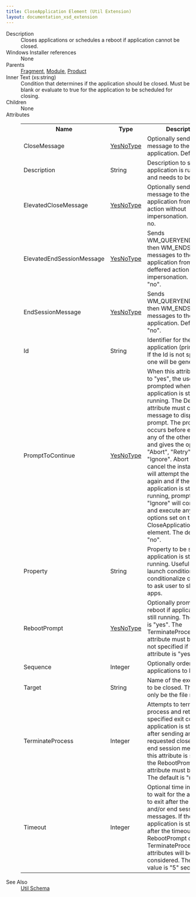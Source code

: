 ```yaml
---
title: CloseApplication Element (Util Extension)
layout: documentation_xsd_extension
---
```

<dl>
  <dt>Description</dt>
  <dd>Closes applications or schedules a reboot if application cannot be closed.</dd>
  <dt>Windows Installer references</dt>
  <dd>None</dd>
  <dt>Parents</dt>
  <dd>
    <a href="../wix/fragment">Fragment</a>, <a href="../wix/module">Module</a>, <a href="../wix/product">Product</a></dd>
  <dt>Inner Text (xs:string)</dt>
  <dd>               Condition that determines if the application should be closed.  Must be blank or evaluate to true               for the application to be scheduled for closing.             </dd>
  <dt>Children</dt>
  <dd>None</dd>
  <dt>Attributes</dt>
  <dd>
    <table cellspacing="0" cellpadding="0" class="schema">
      <tr>
        <th width="15%">Name</th>
        <th width="15%">Type</th>
        <th width="65%">Description</th>
        <th width="15%">Required</th>
      </tr>
      <tr>
        <td>CloseMessage</td>
        <td><a href="../util/simple_type_yesnotype">YesNoType</a></td>
        <td>Optionally sends a close message to the application. Default is no.</td>
        <td>&nbsp;</td>
      </tr>
      <tr>
        <td>Description</td>
        <td>String</td>
        <td>Description to show if application is running and needs to be closed.</td>
        <td>&nbsp;</td>
      </tr>
      <tr>
        <td>ElevatedCloseMessage</td>
        <td><a href="../util/simple_type_yesnotype">YesNoType</a></td>
        <td>Optionally sends a close message to the application from deffered action without impersonation. Default is no.</td>
        <td>&nbsp;</td>
      </tr>
      <tr>
        <td>ElevatedEndSessionMessage</td>
        <td><a href="../util/simple_type_yesnotype">YesNoType</a></td>
        <td>Sends WM_QUERYENDSESSION then WM_ENDSESSION messages to the application from a deffered action without impersonation. Default is "no".</td>
        <td>&nbsp;</td>
      </tr>
      <tr>
        <td>EndSessionMessage</td>
        <td><a href="../util/simple_type_yesnotype">YesNoType</a></td>
        <td>Sends WM_QUERYENDSESSION then WM_ENDSESSION messages to the application. Default is "no".</td>
        <td>&nbsp;</td>
      </tr>
      <tr>
        <td>Id</td>
        <td>String</td>
        <td>Identifier for the close application (primary key). If the Id is not specified, one will be generated.</td>
        <td>&nbsp;</td>
      </tr>
      <tr>
        <td>PromptToContinue</td>
        <td><a href="../util/simple_type_yesnotype">YesNoType</a></td>
        <td>                 When this attribute is set to "yes", the user will be prompted when the application is still running. The Description attribute must contain the message to                 display in the prompt. The prompt occurs before executing any of the other options and gives the options to "Abort", "Retry", or "Ignore". Abort will cancel                 the install. Retry will attempt the check again and if the application is still running, prompt again. "Ignore" will continue and execute any other options                 set on the CloseApplication element. The default is "no".               </td>
        <td>&nbsp;</td>
      </tr>
      <tr>
        <td>Property</td>
        <td>String</td>
        <td>Property to be set if application is still running. Useful for launch conditions or to conditionalize custom UI to ask user to shut down apps.</td>
        <td>&nbsp;</td>
      </tr>
      <tr>
        <td>RebootPrompt</td>
        <td><a href="../util/simple_type_yesnotype">YesNoType</a></td>
        <td>Optionally prompts for reboot if application is still running. The default is "yes". The TerminateProcess attribute must be "no" or not specified if this attribute is "yes".</td>
        <td>&nbsp;</td>
      </tr>
      <tr>
        <td>Sequence</td>
        <td>Integer</td>
        <td>Optionally orders the applications to be closed.</td>
        <td>&nbsp;</td>
      </tr>
      <tr>
        <td>Target</td>
        <td>String</td>
        <td>Name of the exectuable to be closed.  This should only be the file name.</td>
        <td>Yes</td>
      </tr>
      <tr>
        <td>TerminateProcess</td>
        <td>Integer</td>
        <td>                 Attempts to terminates process and return the specified exit code if application is still running after sending any requested close and/or end session messages.                 If this attribute is specified, the RebootPrompt attribute must be "no". The default is "no".               </td>
        <td>&nbsp;</td>
      </tr>
      <tr>
        <td>Timeout</td>
        <td>Integer</td>
        <td>                 Optional time in seconds to wait for the application to exit after the close and/or end session messages. If the application is still running after the timeout then                 the RebootPrompt or TerminateProcess attributes will be considered. The default value is "5" seconds.               </td>
        <td>&nbsp;</td>
      </tr>
    </table>
  </dd>
  <dt>See Also</dt>
  <dd>
    <a href="../util">Util Schema</a>
  </dd>
</dl>
